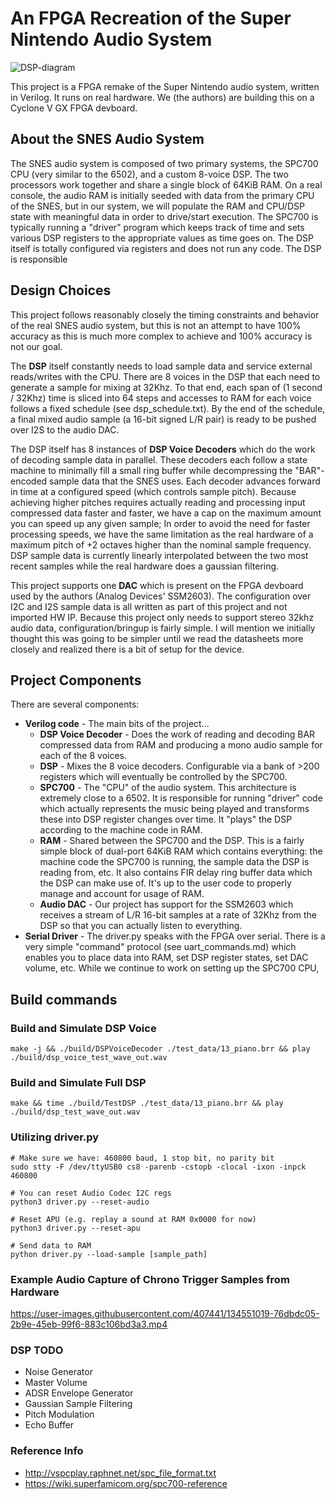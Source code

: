 # An FPGA Recreation of the Super Nintendo Audio System

![DSP-diagram](https://user-images.githubusercontent.com/407441/134456362-4cbd2c5c-7f39-46d0-a7ea-fe449cd971e9.png)

This project is a FPGA remake of the Super Nintendo audio system, written in Verilog. It runs on real hardware. We (the authors) are building this on a Cyclone V GX FPGA devboard.

## About the SNES Audio System
The SNES audio system is composed of two primary systems, the SPC700 CPU (very similar to the 6502), and a custom 8-voice DSP. The two processors work together and share a single block of 64KiB RAM. On a real console, the audio RAM is initially seeded with data from the primary CPU of the SNES, but in our system, we will populate the RAM and CPU/DSP state with meaningful data in order to drive/start execution. The SPC700 is typically running a "driver" program which keeps track of time and sets various DSP registers to the appropriate values as time goes on. The DSP itself is totally configured via registers and does not run any code. The DSP is responsible 

## Design Choices
This project follows reasonably closely the timing constraints and behavior of the real SNES audio system, but this is not an attempt to have 100% accuracy as this is much more complex to achieve and 100% accuracy is not our goal.  

The **DSP** itself constantly needs to load sample data and service external reads/writes with the CPU. There are 8 voices in the DSP that each need to generate a sample for mixing at 32Khz. To that end, each span of (1 second / 32Khz) time is sliced into 64 steps and accesses to RAM for each voice follows a fixed schedule (see dsp_schedule.txt). By the end of the schedule, a final mixed audio sample (a 16-bit signed L/R pair) is ready to be pushed over I2S to the audio DAC.

The DSP itself has 8 instances of **DSP Voice Decoders** which do the work of decoding sample data in parallel. These decoders each follow a state machine to minimally fill a small ring buffer while decompressing the "BAR"-encoded sample data that the SNES uses. Each decoder advances forward in time at a configured speed (which controls sample pitch). Because achieving higher pitches requires actually reading and processing input compressed data faster and faster, we have a cap on the maximum amount you can speed up any given sample; In order to avoid the need for faster processing speeds, we have the same limitation as the real hardware of a maximum pitch of +2 octaves higher than the nominal sample frequency. DSP sample data is currently linearly interpolated between the two most recent samples while the real hardware does a gaussian filtering.

This project supports one **DAC** which is present on the FPGA devboard used by the authors (Analog Devices' SSM2603). The configuration over I2C and I2S sample data is all written as part of this project and not imported HW IP. Because this project only needs to support stereo 32khz audio data, configuration/bringup is fairly simple. I will mention we initially thought this was going to be simpler until we read the datasheets more closely and realized there is a bit of setup for the device.

## Project Components
There are several components:
- **Verilog code** - The main bits of the project...
  - **DSP Voice Decoder** - Does the work of reading and decoding BAR compressed data from RAM and producing a mono audio sample for each of the 8 voices.
  - **DSP** - Mixes the 8 voice decoders. Configurable via a bank of >200 registers which will eventually be controlled by the SPC700.
  - **SPC700** - The "CPU" of the audio system. This architecture is  extremely close to a 6502. It is responsible for running "driver" code which actually represents the music being played and transforms these into DSP register changes over time. It "plays" the DSP according to the machine code in RAM.
  - **RAM** - Shared between the SPC700 and the DSP. This is a fairly simple block of dual-port 64KiB RAM which contains everything: the machine code the SPC700 is running, the sample data the DSP is reading from, etc. It also contains FIR delay ring buffer data which the DSP can make use of. It's up to the user code to properly manage and account for usage of RAM.
  - **Audio DAC** - Our project has support for the SSM2603 which receives a stream of L/R 16-bit samples at a rate of 32Khz from the DSP so that you can actually listen to everything.
- **Serial Driver** - The driver.py speaks with the FPGA over serial. There is a very simple "command" protocol (see uart_commands.md) which enables you to place data into RAM, set DSP register states, set DAC volume, etc. While we continue to work on setting up the SPC700 CPU, 

## Build commands

### Build and Simulate DSP Voice
```
make -j && ./build/DSPVoiceDecoder ./test_data/13_piano.brr && play ./build/dsp_voice_test_wave_out.wav
```

### Build and Simulate Full DSP
```
make && time ./build/TestDSP ./test_data/13_piano.brr && play ./build/dsp_test_wave_out.wav
```

### Utilizing driver.py
```
# Make sure we have: 460800 baud, 1 stop bit, no parity bit
sudo stty -F /dev/ttyUSB0 cs8 -parenb -cstopb -clocal -ixon -inpck 460800

# You can reset Audio Codec I2C regs
python3 driver.py --reset-audio

# Reset APU (e.g. replay a sound at RAM 0x0000 for now)
python3 driver.py --reset-apu

# Send data to RAM
python driver.py --load-sample [sample_path]
```

### Example Audio Capture of Chrono Trigger Samples from Hardware
https://user-images.githubusercontent.com/407441/134551019-76dbdc05-2b9e-45eb-99f6-883c106bd3a3.mp4

### DSP TODO
- Noise Generator
- Master Volume
- ADSR Envelope Generator
- Gaussian Sample Filtering
- Pitch Modulation
- Echo Buffer

### Reference Info
- http://vspcplay.raphnet.net/spc_file_format.txt
- https://wiki.superfamicom.org/spc700-reference
